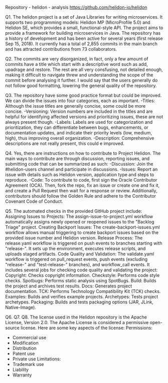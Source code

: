 Repository - helidon - analysis
https://github.com/helidon-io/helidon

Q1. The helidon project is a set of Java Libraries for writing microservices. It supports two programming models: Helidon MP (MicroProfile 5.0) and Helidon SE, which provides a small, functional-style API. The project aims to provide a framework for building microservices in Java. The repository has a history of development and has been active for several years (first release Sep 15, 2018). It currently has a total of 2,855 commits in the main branch and has attracted contributions from 73 collaborators.

Q2. The commits are very disorganized, in fact, only a few amount of commits have a title which start with a descriptive word such as add, upadrage and restore. The rest are all very consfusing, not detailed enough, making it difficult to navigate threw and understanding the scope of the commit before analysing it further. I would say that the users generally do not follow good formatting, lowering the general quality of the repository.

Q3. The repository have some good practice format but could be improved. We can divide the issues into four categories, each as important.
-Titles: Although the issue titles are generally concise, some could be more concise.
-Versioning: Version numbers are included in the titles and are helpful for identifying affected versions and prioritizing issues, these are not always present though.
-Labels: Labels are used for categorization and prioritization, they can differentiate between bugs, enhancements, or documentation updates, and indicate their priority levels (low, medium, high), thus improving overall organization.
-Description: Comprehensive descriptions are not really present, this could e improved.

Q4. Yes, there are instructions on how to contribute to Project Helidon. The main ways to contribute are through discussion, reporting issues, and submitting code that can be summarized as such:
-Discussion: Join the #helidon-users channel and participate in discussions.
-Issues: Report an issue with details such as Helidon version, application type and steps to reproduce.
-Code: To contribute to code, first sign the Oracle Contributor Agreement (OCA). Then, fork the repo, fix an issue or create one and fix it, and create a Pull Request then wait for a response or review.
Additionally, contributors should follow the Golden Rule and adhere to the Contributor Covenant Code of Conduct.

Q5. The automated checks in the provided GitHub project include:
   Assigning Issues to Projects: The assign-issue-to-project.yml workflow automatically assigns newly opened or reopened issues to the "Backlog Triage" project.
   Creating Backport Issues: The create-backport-issues.yml workflow allows manual triggering to create backport issues based on the provided issue number and Helidon version.
   Release Process: The release.yaml workflow is triggered on push events to branches starting with "release-". It sets up the environment, executes release scripts, and uploads staged artifacts.
   Code Quality and Validation: The validate.yaml workflow is triggered on pull_request events, push events (excluding "release-" and "test-release-" branches), and workflow_call events. It includes several jobs for checking code quality and validating the project:
   Copyright: Checks copyright information.
   Checkstyle: Performs code style checks.
   Spotbugs: Performs static analysis using SpotBugs.
   Build: Builds the project and archives test results.
   Docs: Generates project documentation.
   TCK: Performs Technology Compatibility Kit (TCK) checks.
   Examples: Builds and verifies example projects.
   Archetypes: Tests project archetypes.
   Packaging: Builds and tests packaging options (JAR, JLink, Native-Image).

Q6.
Q7.
Q8. The license used in the Helidon repository is the Apache License, Version 2.0. The Apache License is considered a permissive open-source license. Here are some key aspects of the license:
 Permissions: 
 - Commercial use
 - Modification
 - Distribution
 - Patent use
 - Private use
 Limitations:
 - Trademark use
 - Liability
 - Warranty
